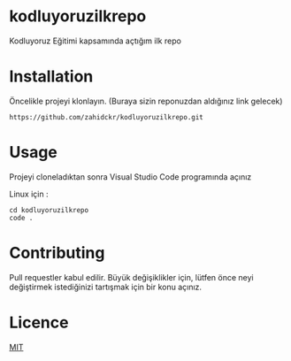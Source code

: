 # kodluyoruzilkrepo
Kodluyoruz Eğitimi kapsamında açtığım ilk repo
# Installation
Öncelikle projeyi klonlayın. (Buraya sizin reponuzdan aldığınız link gelecek)

```https://github.com/zahidckr/kodluyoruzilkrepo.git```
# Usage
Projeyi cloneladıktan sonra Visual Studio Code programında açınız

Linux için :
``` 
cd kodluyoruzilkrepo
code .
```
# Contributing
Pull requestler kabul edilir. Büyük değişiklikler için, lütfen önce neyi değiştirmek istediğinizi tartışmak için bir konu açınız.
# Licence
[MIT](https://choosealicense.com/licenses/mit/)
